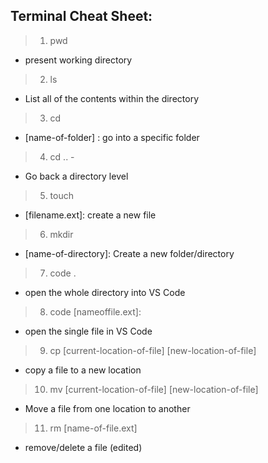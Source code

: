 ## Terminal Cheat Sheet:


>1. pwd 
- present working directory
>2. ls 
- List all of the contents within the directory
>3. cd 
- [name-of-folder] : go into a specific folder
>4. cd .. - 
- Go back a directory level
>5. touch 
- [filename.ext]: create a new file
>6. mkdir 
- [name-of-directory]: Create a new folder/directory
>7. code . 
- open the whole directory into VS Code
>8. code [nameoffile.ext]: 
- open the single file in VS Code
>9. cp [current-location-of-file] [new-location-of-file]
- copy a file to a new location
>10. mv [current-location-of-file] [new-location-of-file]
- Move a file from one location to another
>11. rm [name-of-file.ext] 
- remove/delete a file (edited) 